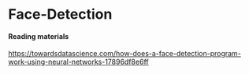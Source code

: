 # Face-Detection


#### Reading materials
https://towardsdatascience.com/how-does-a-face-detection-program-work-using-neural-networks-17896df8e6ff

